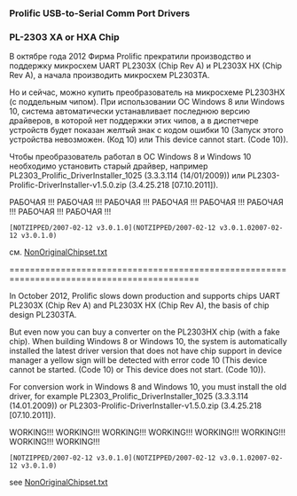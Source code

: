 ### Prolific USB-to-Serial Comm Port Drivers
### PL-2303 XA or HXA Chip

В октябре года 2012 Фирма Prolific прекратили производство и поддержку микросхем 
UART PL2303X (Chip Rev A) и PL2303X HX (Chip Rev A), а начала производить микросхем 
PL2303TA. 

Но и сейчас, можно купить преобразователь на микросхеме PL2303HX (с поддельным чипом). 
При использовании ОС Windows 8 или Windows 10, система автоматически устанавливает 
последнюю версию драйверов, в которой нет поддержки этих чипов, а в диспетчере устройств 
будет показан желтый знак с кодом ошибки 10 (Запуск этого устройства невозможен. 
(Код 10) или This device cannot start. (Code 10)).

Чтобы преобразователь работал в ОС Windows 8 и Windows 10 необходимо установить старый 
драйвер, например PL2303_Prolific_DriverInstaller_1025 (3.3.3.114 (14/01/2009)) или 
PL2303-Prolific-DriverInstaller-v1.5.0.zip (3.4.25.218 [07.10.2011]).

РАБОЧАЯ !!! РАБОЧАЯ !!! РАБОЧАЯ !!! РАБОЧАЯ !!!
РАБОЧАЯ !!! РАБОЧАЯ !!! РАБОЧАЯ !!! РАБОЧАЯ !!!
	
	[NOTZIPPED/2007-02-12 v3.0.1.0](NOTZIPPED/2007-02-12 v3.0.1.02007-02-12 v3.0.1.0)

см. [NonOriginalChipset.txt](NonOriginalChipset.txt)

===========================================================================================

In October 2012, Prolific slows down production and supports chips
UART PL2303X (Chip Rev A) and PL2303X HX (Chip Rev A), the basis of chip design
PL2303TA.

But even now you can buy a converter on the PL2303HX chip (with a fake chip).
When building Windows 8 or Windows 10, the system is automatically installed
the latest driver version that does not have chip support in device manager
a yellow sign will be detected with error code 10 (This device cannot be started.
(Code 10) or This device does not start. (Code 10)).

For conversion work in Windows 8 and Windows 10, you must install the old
driver, for example PL2303_Prolific_DriverInstaller_1025 (3.3.3.114 (14.01.2009)) or
PL2303-Prolific-DriverInstaller-v1.5.0.zip (3.4.25.218 [07.10.2011]).

WORKING!!! WORKING!!! WORKING!!! WORKING!!!
WORKING!!! WORKING!!! WORKING!!! WORKING!!!

	[NOTZIPPED/2007-02-12 v3.0.1.0](NOTZIPPED/2007-02-12 v3.0.1.02007-02-12 v3.0.1.0)

see [NonOriginalChipset.txt](NonOriginalChipset.txt)
